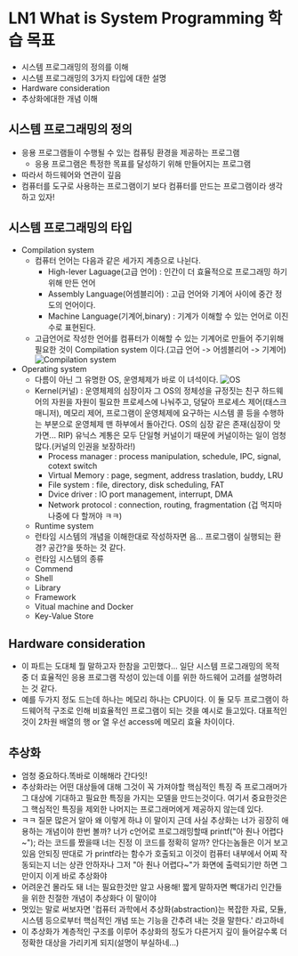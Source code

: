 # LN1 What is System Programming 학습 목표
- 시스템 프로그래밍의 정의를 이해
- 시스템 프로그래밍의 3가지 타입에 대한 설명
- Hardware consideration
- 추상화에대한 개념 이해

## 시스템 프로그래밍의 정의
- 응용 프로그램들이 수행될 수 있는 컴퓨팅 환경을 제공하는 프로그램
  - 응용 프로그램은 특정한 목표를 달성하기 위해 만들어지는 프로그램
- 따라서 하드웨어와 연관이 깊음
- 컴퓨터를 도구로 사용하는 프로그램이기 보다 컴퓨터를 만드는 프로그램이라 생각하고 있자!

## 시스템 프로그래밍의 타입
- Compilation system
  - 컴퓨터 언어는 다음과 같은 세가지 계층으로 나뉜다.
    - High-lever Laguage(고급 언어) : 인간이 더 효율적으로 프로그래밍 하기위해  만든 언어
    - Assembly Language(어셈블리어) : 고급 언어와 기계어 사이에 중간 정도의 언어이다.
    - Machine Language(기계어,binary) : 기계가 이해할 수 있는 언어로 이진수로 표현된다.
  - 고급언어로 작성한 언어를 컴퓨터가 이해할 수 있는 기계어로 만들어 주기위해 필요한 것이 Compilation system 이다.(고급 언어 -> 어셈블리어 -> 기계어)
  ![Compilation system](https://miro.medium.com/max/3628/1*hQDhA0nO8ZvmXDpg-GJNVw.png)
- Operating system
  - 다름이 아닌 그 유명한 OS, 운영체제가 바로 이 녀석이다.
  ![OS](https://w.namu.la/s/714c0e6deee4500d49151cfdb943fe1590236291f619ca7cc91e15b159db517b71a2c4f9e9338b74bddec3ec95c809820e8ba7813b8e0eff59a4267058c002f5a965d549cf74e4683265d223b78fdb0f2475537605f8a97ff9c829f1642e4c6d)
  - Kernel(커널) : 운영체제의 심장이자 그 OS의 정체성을 규정짓는 친구 하드웨어의 자원을 자원이 필요한 프로세스에 나눠주고, 덩달아 프로세스 제어(태스크 매니저), 메모리 제어, 프로그램이 운영체제에 요구하는 시스템 콜 등을 수행하는 부분으로 운영체제 맨 하부에서 돌아간다. OS의 심장 같은 존재(심장이 맛 가면... RIP)
  유닉스 계통은 모두 단일형 커널이기 때문에 커널이하는 일이 엄청 많다.(커널의 인권을 보장하라!)
    - Process manager : process manipulation, schedule, IPC, signal, cotext switch
    - Virtual Memory : page, segment, address traslation, buddy, LRU
    - File system : file, directory, disk scheduling, FAT
    - Dvice driver : IO port management, interrupt, DMA
    - Network protocol : connection, routing, fragmentation
    (겁 먹지마 나중에 다 할꺼야 ㅋㅋ)
  - Runtime system
   - 런타임 시스템의 개념을 이해한대로 작성하자면 음... 프로그램이 실행되는 환경? 공간?을 뜻하는 것 같다.
   - 런타임 시스템의 종류
    - Commend
    - Shell
    - Library
    - Framework
    - Vitual machine and Docker
    - Key-Value Store
## Hardware consideration
 - 이 파트는 도대체 뭘 말하고자 한참을 고민했다... 일단 시스템 프로그래밍의 목적 중 더 효율적인 응용 프로그램 작성이 있는데 이를 위한 하드웨어 고려를 설명하려는 것 같다.
 - 예를 두가지 정도 드는데 하나는 메모리 하나는 CPU이다. 이 둘 모두 프로그램이 하드웨어적 구조로 인해 비효율적인 프로그램이 되는 것을 예시로 들고있다. 대표적인 것이 2차원 배열의 행 or 열 우선 access에 메모리 효율 차이이다.
## 추상화
- 엄청 중요하다.똑바로 이해해라 간다잇!
- 추상화라는 어떤 대상들에 대해 그것이 꼭 가져야할 핵심적인 특징 즉 프로그래머가 그 대상에 기대하고 필요한 특징을 가지는 모델을 만드는것이다. 여기서 중요한것은 그 핵심적인 특징을 제외한 나머지는 프로그래머에게 제공하지 않는데 있다.
- ㅋㅋ 질문 많은거 알아 왜 이렇게 하냐 이 말이지 근데 사실 추상화는 너가 굉장히 애용하는 개념이야 한번 볼까? 너가 c언어로 프로그래밍할때 printf("아 줜나 어렵다~"); 라는 코드를 짰을때 너는 진정 이 코드를 정확히 알까? 안다는놈들은 이거 보고있음 안되징 딴대로 가 printf라는 함수가 호출되고 이것이 컴퓨터 내부에서 어찌 작동되는지 너는 상관 안하자나 그저 "아 줜나 어렵다~"가 화면에 출력되기만 하면 그만이지 이게 바로 추상화야
- 어려운건 몰라도 돼 너는 필요한것만 알고 사용해! 짧게 말하자면 빡대가리 인간들을 위한 친절한 개념이 추상화다 이 말이야
- 멋있는 말로 써보자면 '컴퓨터 과학에서 추상화(abstraction)는 복잡한 자료, 모듈, 시스템 등으로부터 핵심적인 개념 또는 기능을 간추려 내는 것을 말한다.' 라고하네
- 이 추상화가 계층적인 구조를 이루어 추상화의 정도가 다른거지 깊이 들어갈수록 더 정확한 대상을 가리키게 되지(설명이 부실하네...) 
